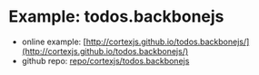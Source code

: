# Example: todos.backbonejs


* online example: [http://cortexjs.github.io/todos.backbonejs/](http://cortexjs.github.io/todos.backbonejs/)
* github repo: [repo/cortexjs/todos.backbonejs](https://github.com/cortexjs/todos.backbonejs)
